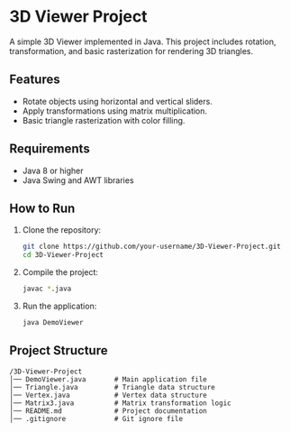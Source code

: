 # 3D Viewer Project

A simple 3D Viewer implemented in Java. This project includes rotation, transformation, and basic rasterization for rendering 3D triangles.

## Features

* Rotate objects using horizontal and vertical sliders.
* Apply transformations using matrix multiplication.
* Basic triangle rasterization with color filling.

## Requirements

* Java 8 or higher
* Java Swing and AWT libraries

## How to Run

1. Clone the repository:

   ```bash
   git clone https://github.com/your-username/3D-Viewer-Project.git
   cd 3D-Viewer-Project
   ```

2. Compile the project:

   ```bash
   javac *.java
   ```

3. Run the application:

   ```bash
   java DemoViewer
   ```

## Project Structure

```
/3D-Viewer-Project
│── DemoViewer.java       # Main application file
│── Triangle.java         # Triangle data structure
│── Vertex.java           # Vertex data structure
│── Matrix3.java          # Matrix transformation logic
│── README.md             # Project documentation
│── .gitignore            # Git ignore file
```


